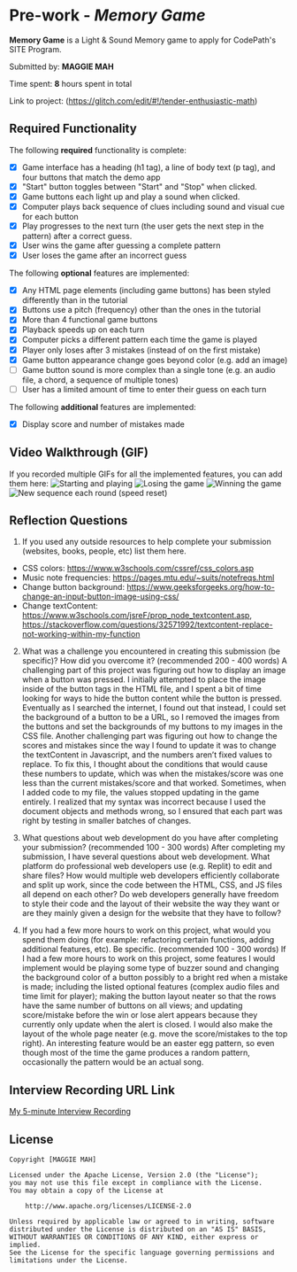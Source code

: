 # Pre-work - *Memory Game*

**Memory Game** is a Light & Sound Memory game to apply for CodePath's SITE Program.

Submitted by: **MAGGIE MAH**

Time spent: **8** hours spent in total

Link to project: (https://glitch.com/edit/#!/tender-enthusiastic-math)

## Required Functionality

The following **required** functionality is complete:

* [X] Game interface has a heading (h1 tag), a line of body text (p tag), and four buttons that match the demo app
* [X] "Start" button toggles between "Start" and "Stop" when clicked.
* [X] Game buttons each light up and play a sound when clicked.
* [X] Computer plays back sequence of clues including sound and visual cue for each button
* [X] Play progresses to the next turn (the user gets the next step in the pattern) after a correct guess.
* [X] User wins the game after guessing a complete pattern
* [X] User loses the game after an incorrect guess

The following **optional** features are implemented:

* [X] Any HTML page elements (including game buttons) has been styled differently than in the tutorial
* [X] Buttons use a pitch (frequency) other than the ones in the tutorial
* [X] More than 4 functional game buttons
* [X] Playback speeds up on each turn
* [X] Computer picks a different pattern each time the game is played
* [X] Player only loses after 3 mistakes (instead of on the first mistake)
* [X] Game button appearance change goes beyond color (e.g. add an image)
* [ ] Game button sound is more complex than a single tone (e.g. an audio file, a chord, a sequence of multiple tones)
* [ ] User has a limited amount of time to enter their guess on each turn

The following **additional** features are implemented:

- [X] Display score and number of mistakes made

## Video Walkthrough (GIF)

If you recorded multiple GIFs for all the implemented features, you can add them here:
![Starting and playing](https://imgur.com/J0hbVfL)
![Losing the game](https://imgur.com/VSnyYqB)
![Winning the game](https://imgur.com/rhcdK2k)
![New sequence each round (speed reset)](https://imgur.com/7I8aMRh)

## Reflection Questions
1. If you used any outside resources to help complete your submission (websites, books, people, etc) list them here.
* CSS colors: https://www.w3schools.com/cssref/css_colors.asp
* Music note frequencies: https://pages.mtu.edu/~suits/notefreqs.html
* Change button background: https://www.geeksforgeeks.org/how-to-change-an-input-button-image-using-css/
* Change textContent: https://www.w3schools.com/jsreF/prop_node_textcontent.asp,
  https://stackoverflow.com/questions/32571992/textcontent-replace-not-working-within-my-function


2. What was a challenge you encountered in creating this submission (be specific)? How did you overcome it? (recommended 200 - 400 words)
A challenging part of this project was figuring out how to display an image when a button was pressed. I initially attempted to place the image inside of the button tags in the HTML file, and I spent a bit of time looking for ways to hide the button content while the button is pressed. Eventually as I searched the internet, I found out that instead, I could set the background of a button to be a URL, so I removed the images from the buttons and set the backgrounds of my buttons to my images in the CSS file.
Another challenging part was figuring out how to change the scores and mistakes since the way I found to update it was to change the textContent in Javascript, and the numbers aren’t fixed values to replace. To fix this, I thought about the conditions that would cause these numbers to update, which was when the mistakes/score was one less than the current mistakes/score and that worked. Sometimes, when I added code to my file, the values stopped updating in the game entirely. I realized that my syntax was incorrect because I used the document objects and methods wrong, so I ensured that each part was right by testing in smaller batches of changes.

3. What questions about web development do you have after completing your submission? (recommended 100 - 300 words)
After completing my submission, I have several questions about web development. What platform do professional web developers use (e.g. Replit) to edit and share files? How would multiple web developers efficiently collaborate and split up work, since the code between the HTML, CSS, and JS files all depend on each other? Do web developers generally have freedom to style their code and the layout of their website the way they want or are they mainly given a design for the website that they have to follow?

4. If you had a few more hours to work on this project, what would you spend them doing (for example: refactoring certain functions, adding additional features, etc). Be specific. (recommended 100 - 300 words)
If I had a few more hours to work on this project, some features I would implement would be playing some type of buzzer sound and changing the background color of a button possibly to a bright red when a mistake is made; including the listed optional features (complex audio files and time limit for player); making the button layout neater so that the rows have the same number of buttons on all views; and updating score/mistake before the win or lose alert appears because they currently only update when the alert is closed. I would also make the layout of the whole page neater (e.g. move the score/mistakes to the top right). An interesting feature would be an easter egg pattern, so even though most of the time the game produces a random pattern, occasionally the pattern would be an actual song.


## Interview Recording URL Link

[My 5-minute Interview Recording](https://ucdavis.zoom.us/rec/share/J4liFwtuelJljHTZNqwgRDAvC5tJiUGy6bfopqw3ACqvor9Pkd_0-YqweL0DsGB1.YokH-O1GkLJRz_JB?startTime=1650576940000)


## License

    Copyright [MAGGIE MAH]

    Licensed under the Apache License, Version 2.0 (the "License");
    you may not use this file except in compliance with the License.
    You may obtain a copy of the License at

        http://www.apache.org/licenses/LICENSE-2.0

    Unless required by applicable law or agreed to in writing, software
    distributed under the License is distributed on an "AS IS" BASIS,
    WITHOUT WARRANTIES OR CONDITIONS OF ANY KIND, either express or implied.
    See the License for the specific language governing permissions and
    limitations under the License.
